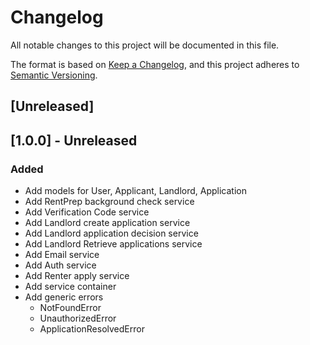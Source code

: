 # Changelog
All notable changes to this project will be documented in this file.

The format is based on [Keep a Changelog](https://keepachangelog.com/en/1.0.0/),
and this project adheres to [Semantic Versioning](https://semver.org/spec/v2.0.0.html).

## [Unreleased]

## [1.0.0] - Unreleased
### Added
- Add models for User, Applicant, Landlord, Application
- Add RentPrep background check service
- Add Verification Code service
- Add Landlord create application service
- Add Landlord application decision service
- Add Landlord Retrieve applications service
- Add Email service
- Add Auth service
- Add Renter apply service
- Add service container
- Add generic errors
  - NotFoundError
  - UnauthorizedError
  - ApplicationResolvedError
